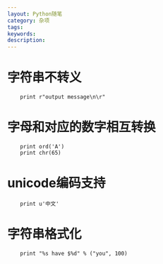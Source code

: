```yaml
---
layout: Python随笔
category: 杂项
tags:
keywords:
description:
---
```



# 字符串不转义

        print r"output message\n\r"

# 字母和对应的数字相互转换

        print ord('A')
        print chr(65)

# unicode编码支持

        print u'中文'

# 字符串格式化

        print "%s have $%d" % ("you", 100)
